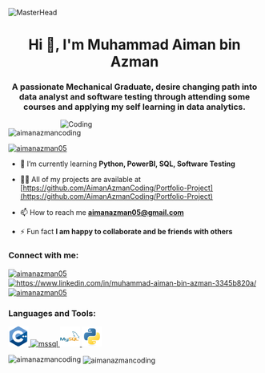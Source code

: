 ![MasterHead](https://media.licdn.com/dms/image/D4D12AQF2byjIdGCIhg/article-cover_image-shrink_600_2000/0/1664736616370?e=2147483647&v=beta&t=nAGJh6btEWLe-URkoXn5l9cUlI8OyhnAQ9GOjDFx4kY)
<h1 align="center">Hi 👋, I'm Muhammad Aiman bin Azman</h1>
<h3 align="center">A passionate Mechanical Graduate, desire changing path into data analyst and software testing through attending some courses and applying my self learning in data analytics.</h3>
<img align="right" alt="Coding" width="400" src="https://miro.medium.com/v2/resize:fit:640/1*ZSVmWGcc1weENb0ShawWxw.gif">

<p align="left"> <img src="https://komarev.com/ghpvc/?username=aimanazmancoding&label=Profile%20views&color=0e75b6&style=flat" alt="aimanazmancoding" /> </p>

<p align="left"> <a href="https://twitter.com/aimanazman05" target="blank"><img src="https://img.shields.io/twitter/follow/aimanazman05?logo=twitter&style=for-the-badge" alt="aimanazman05" /></a> </p>

- 🌱 I’m currently learning **Python, PowerBI, SQL, Software Testing**

- 👨‍💻 All of my projects are available at [https://github.com/AimanAzmanCoding/Portfolio-Project](https://github.com/AimanAzmanCoding/Portfolio-Project)

- 📫 How to reach me **aimanazman05@gmail.com**

- ⚡ Fun fact **I am happy to collaborate and be friends with others**

<h3 align="left">Connect with me:</h3>
<p align="left">
<a href="https://twitter.com/aimanazman05" target="blank"><img align="center" src="https://raw.githubusercontent.com/rahuldkjain/github-profile-readme-generator/master/src/images/icons/Social/twitter.svg" alt="aimanazman05" height="30" width="40" /></a>
<a href="https://linkedin.com/in/muhammad-aiman-bin-azman-3345b820a/" target="blank"><img align="center" src="https://raw.githubusercontent.com/rahuldkjain/github-profile-readme-generator/master/src/images/icons/Social/linked-in-alt.svg" alt="https://www.linkedin.com/in/muhammad-aiman-bin-azman-3345b820a/" height="30" width="40" /></a>
<a href="https://instagram.com/aimanazman05" target="blank"><img align="center" src="https://raw.githubusercontent.com/rahuldkjain/github-profile-readme-generator/master/src/images/icons/Social/instagram.svg" alt="aimanazman05" height="30" width="40" /></a>
</p>

<h3 align="left">Languages and Tools:</h3>
<p align="left"> <a href="https://www.w3schools.com/cpp/" target="_blank" rel="noreferrer"> <img src="https://raw.githubusercontent.com/devicons/devicon/master/icons/cplusplus/cplusplus-original.svg" alt="cplusplus" width="40" height="40"/> </a> <a href="https://www.microsoft.com/en-us/sql-server" target="_blank" rel="noreferrer"> <img src="https://www.svgrepo.com/show/303229/microsoft-sql-server-logo.svg" alt="mssql" width="40" height="40"/> </a> <a href="https://www.mysql.com/" target="_blank" rel="noreferrer"> <img src="https://raw.githubusercontent.com/devicons/devicon/master/icons/mysql/mysql-original-wordmark.svg" alt="mysql" width="40" height="40"/> </a> <a href="https://www.python.org" target="_blank" rel="noreferrer"> <img src="https://raw.githubusercontent.com/devicons/devicon/master/icons/python/python-original.svg" alt="python" width="40" height="40"/> </a> </p>

<p><img align="left" src="https://github-readme-stats.vercel.app/api/top-langs?username=aimanazmancoding&show_icons=true&locale=en&layout=compact" alt="aimanazmancoding" /></p>

<p>&nbsp;<img align="center" src="https://github-readme-stats.vercel.app/api?username=aimanazmancoding&show_icons=true&locale=en" alt="aimanazmancoding" /></p>



